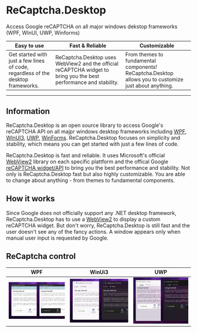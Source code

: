 # ReCaptcha.Desktop
Access Google reCAPTCHA on all major windows dekstop frameworks (WPF, WInUI, UWP, Winforms)

| Easy to use | Fast & Reliable | Customizable |
|---|---|---|
| Get started with just a few lines of code, regardless of the desktop frameworks. | ReCaptcha.Desktop uses WebView2 and the official reCAPTCHA widget to bring you the best performance and stability. | From themes to fundamental components! ReCaptcha.Desktop allows you to customize just about anything. |

---

## Information
ReCaptcha.Desktop is an open source library to access Google's reCAPTCHA API on all majpr windows desktop frameworks including [WPF](https://learn.microsoft.com/en-us/dotnet/desktop/wpf), [WInUI3](https://learn.microsoft.com/en-us/windows/apps/winui/winui3/), [UWP](https://learn.microsoft.com/windows/uwp/), [WinForms](https://learn.microsoft.com/en-us/dotnet/desktop/winforms). ReCaptcha.Desktop focuses on simplicity and stability, which means you can get started with just a few lines of code.

ReCaptcha.Desktop is fast and reliable. It uses Microsoft's official [WebView2](https://learn.microsoft.com/en-us/microsoft-edge/webview2/) library on each specific plattform and the offical Google [reCAPTCHA widget/API](https://www.google.com/recaptcha/about/) to bring you the best performance and stability. Not only is ReCaptcha.Desktop fast but also highly customizable. You are able to change about anything - from themes to fundamental components.

## How it works
Since Google does not officially support any .NET desktop framework, ReCaptcha.Desktop has to use a [WebView2](https://learn.microsoft.com/en-us/microsoft-edge/webview2/) to display a custom reCAPTCHA widget.
But don't worry, ReCaptcha.Desktop is still fast and the user doesn't see any of the fancy actions. A window appears only when manual user input is requested by Google.

## ReCaptcha control
WPF                                                |  WinUi3                                                |  UWP
:-------------------------------------------------:|:------------------------------------------------------:|:----------------------------------------------------:
![](https://raw.githubusercontent.com/IcySnex/ReCaptcha.Desktop/main/Documentation/docs/.vuepress/public/guide/widget/demo-wpf.png)  |  ![](https://raw.githubusercontent.com/IcySnex/ReCaptcha.Desktop/main/Documentation/docs/.vuepress/public/guide/widget/demo-winui3.png)  |  ![](https://raw.githubusercontent.com/IcySnex/ReCaptcha.Desktop/main/Documentation/docs/.vuepress/public/guide/widget/demo-uwp.png)